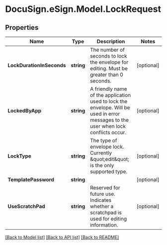 # DocuSign.eSign.Model.LockRequest
## Properties

Name | Type | Description | Notes
------------ | ------------- | ------------- | -------------
**LockDurationInSeconds** | **string** | The number of seconds to lock the envelope for editing.  Must be greater than 0 seconds. | [optional] 
**LockedByApp** | **string** | A friendly name of the application used to lock the envelope.  Will be used in error messages to the user when lock conflicts occur. | [optional] 
**LockType** | **string** | The type of envelope lock.  Currently \&quot;edit\&quot; is the only supported type. | [optional] 
**TemplatePassword** | **string** |  | [optional] 
**UseScratchPad** | **string** | Reserved for future use.  Indicates whether a scratchpad is used for editing information.   | [optional] 

[[Back to Model list]](../README.md#documentation-for-models) [[Back to API list]](../README.md#documentation-for-api-endpoints) [[Back to README]](../README.md)

